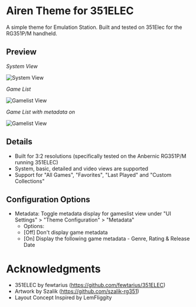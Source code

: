 # Airen Theme for 351ELEC

A simple theme for Emulation Station. Built and tested on 351Elec for the RG351P/M handheld.


## Preview

*System View*

![System View](https://i.imgur.com/oy85ZUB.png)

*Game List*

![Gamelist View](https://i.imgur.com/bAHZ3qZ.png)

*Game List with metadata on*

![Gamelist View](https://i.imgur.com/06lQPQA.png)


## Details

- Built for 3:2 resolutions (specifically tested on the Anbernic RG351P/M running 351ELEC) 
- System, basic, detailed and video views are supported
- Support for "All Games", "Favorites", "Last Played" and "Custom Collections"


## Configuration Options

- Metadata: Toggle metadata display for gameslist view under "UI Settings" > "Theme Configuration" > "Metadata"
  - Options:
  - [Off] Don't display game metadata
  - [On] Display the following game metadata - Genre, Rating & Release Date


# Acknowledgments
- 351ELEC by fewtarius (https://github.com/fewtarius/351ELEC)
- Artwork by Szalik (https://github.com/szalik-rg351)
- Layout Concept Inspired by LemFliggity
